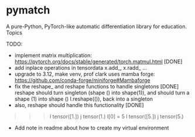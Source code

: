 # pymatch
 A pure-Python, PyTorch-like automatic differentiation library for education. Topics

 TODO:
- implement matrix multiplication: https://pytorch.org/docs/stable/generated/torch.matmul.html [DONE]
- add inplace operations in tensordata x.add_, x.radd_ ...
- upgrade to 3.12, make venv, prof clark uses mamba forge: https://github.com/conda-forge/miniforge#Mambaforge
- fix the reshape_ and reshape functions to handle singletons [DONE]
reshape should turn singleton (shape () into shape(1)), and should turn a shape (1) into shape () l.reshape(()), back into a singleton
- also, reshape should handle this functionality [DONE]
>>> l
tensor([1.])
>>> j
tensor(1.)
>>> l[0] = 5
>>> l
tensor([5.])
>>> j
tensor(5.)
>>>


- Add note in readme about how to create my virtual environment
